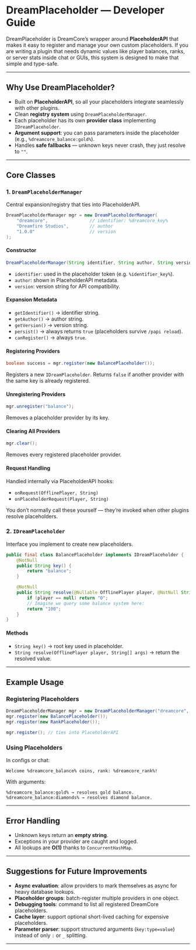 # DreamPlaceholder — Developer Guide

DreamPlaceholder is DreamCore’s wrapper around **PlaceholderAPI** that makes it easy to register and manage your own custom placeholders. If you are writing a plugin that needs dynamic values like player balances, ranks, or server stats inside chat or GUIs, this system is designed to make that simple and type-safe.

---

## Why Use DreamPlaceholder?

* Built on **PlaceholderAPI**, so all your placeholders integrate seamlessly with other plugins.
* Clean **registry system** using `DreamPlaceholderManager`.
* Each placeholder has its own **provider class** implementing `IDreamPlaceholder`.
* **Argument support**: you can pass parameters inside the placeholder (e.g., `%dreamcore_balance:gold%`).
* Handles **safe fallbacks** — unknown keys never crash, they just resolve to `""`.

---

## Core Classes

### 1. `DreamPlaceholderManager`

Central expansion/registry that ties into PlaceholderAPI.

```java
DreamPlaceholderManager mgr = new DreamPlaceholderManager(
    "dreamcore",                // identifier: %dreamcore_key%
    "Dreamfire Studios",        // author
    "1.0.0"                     // version
);
```

#### Constructor

```java
DreamPlaceholderManager(String identifier, String author, String version)
```

* `identifier`: used in the placeholder token (e.g. `%identifier_key%`).
* `author`: shown in PlaceholderAPI metadata.
* `version`: version string for API compatibility.

#### Expansion Metadata

* `getIdentifier()` → identifier string.
* `getAuthor()` → author string.
* `getVersion()` → version string.
* `persist()` → always returns `true` (placeholders survive `/papi reload`).
* `canRegister()` → always `true`.

#### Registering Providers

```java
boolean success = mgr.register(new BalancePlaceholder());
```

Registers a new `IDreamPlaceholder`. Returns `false` if another provider with the same key is already registered.

#### Unregistering Providers

```java
mgr.unregister("balance");
```

Removes a placeholder provider by its key.

#### Clearing All Providers

```java
mgr.clear();
```

Removes every registered placeholder provider.

#### Request Handling

Handled internally via PlaceholderAPI hooks:

* `onRequest(OfflinePlayer, String)`
* `onPlaceholderRequest(Player, String)`

You don’t normally call these yourself — they’re invoked when other plugins resolve placeholders.

### 2. `IDreamPlaceholder`

Interface you implement to create new placeholders.

```java
public final class BalancePlaceholder implements IDreamPlaceholder {
    @NotNull
    public String key() {
        return "balance";
    }

    @NotNull
    public String resolve(@Nullable OfflinePlayer player, @NotNull String[] args) {
        if (player == null) return "0";
        // Imagine we query some balance system here:
        return "100";
    }
}
```

#### Methods

* `String key()` → root key used in placeholder.
* `String resolve(OfflinePlayer player, String[] args)` → return the resolved value.

---

## Example Usage

### Registering Placeholders

```java
DreamPlaceholderManager mgr = new DreamPlaceholderManager("dreamcore", "Dreamfire", "1.0.0");
mgr.register(new BalancePlaceholder());
mgr.register(new RankPlaceholder());

mgr.register(); // ties into PlaceholderAPI
```

### Using Placeholders

In configs or chat:

```
Welcome %dreamcore_balance% coins, rank: %dreamcore_rank%!
```

With arguments:

```
%dreamcore_balance:gold% → resolves gold balance.
%dreamcore_balance:diamonds% → resolves diamond balance.
```

---

## Error Handling

* Unknown keys return an **empty string**.
* Exceptions in your provider are caught and logged.
* All lookups are **O(1)** thanks to `ConcurrentHashMap`.

---

## Suggestions for Future Improvements

* **Async evaluation**: allow providers to mark themselves as async for heavy database lookups.
* **Placeholder groups**: batch-register multiple providers in one object.
* **Debugging tools**: command to list all registered DreamCore placeholders.
* **Cache layer**: support optional short-lived caching for expensive placeholders.
* **Parameter parser**: support structured arguments (`key:type=value`) instead of only `:` or `_` splitting.

---